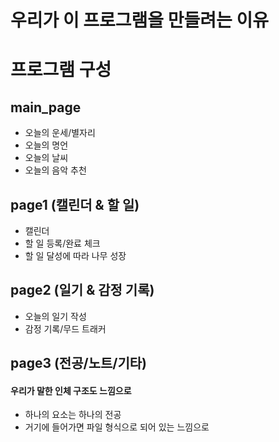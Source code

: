 # 우리가 이 프로그램을 만들려는 이유



# 프로그램 구성
## main_page
- 오늘의 운세/별자리
- 오늘의 명언
- 오늘의 날씨
- 오늘의 음악 추천

## page1 (캘린더 & 할 일)
- 캘린더
- 할 일 등록/완료 체크
- 할 일 달성에 따라 나무 성장

## page2 (일기 & 감정 기록)
- 오늘의 일기 작성
- 감정 기록/무드 트래커

## page3 (전공/노트/기타)
#### 우리가 말한 인체 구조도 느낌으로
- 하나의 요소는 하나의 전공
- 거기에 들어가면 파일 형식으로 되어 있는 느낌으로

